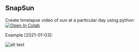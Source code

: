 ## SnapSun
Create timelapse video of sun at a particular day using python
[![Open In Colab](https://colab.research.google.com/assets/colab-badge.svg)](https://github.com/FaizAlam/TimeLapse-Gif-Creator/blob/main/Timelapse_project.ipynb)

Example [2021-01-03]: 

![alt text][example]

[example]: https://github.com/chinmaychahar/TimeLapse-Gif-Creator/blob/main/example/ezgif.com-gif-maker.gif

